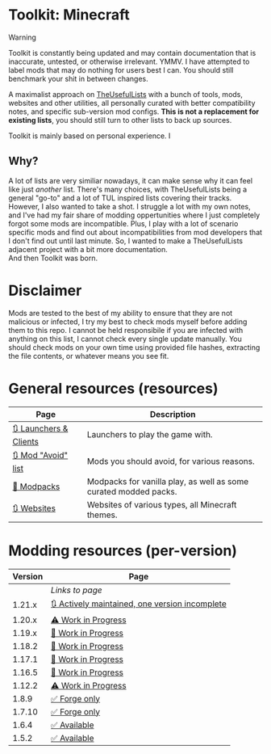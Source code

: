 # Toolkit: Minecraft
> [!WARNING]
> 
> Toolkit is constantly being updated and may contain documentation
> that is inaccurate, untested, or otherwise irrelevant. YMMV.
> I have attempted to label mods that may do nothing for users best I can. You should still
> benchmark your shit in between changes.

A maximalist approach on [TheUsefulLists](https://github.com/TheUsefulLists/UsefulMods) with a bunch of tools, mods, websites and other utilities, all personally curated with better compatibility notes, and specific sub-version mod configs. **This is not a replacement for existing lists**, you should still turn to other lists to back up sources.  

Toolkit is mainly based on personal experience. I 

## Why?
A lot of lists are very similiar nowadays, it can make sense why it can feel like just *another* list. There's many choices, with TheUsefulLists being a general "go-to" and a lot of TUL inspired lists covering their tracks.  
However, I also wanted to take a shot. I struggle a lot with my own notes, and I've had my fair share of modding oppertunities where I just completely forgot some mods are incompatible. Plus, I play with a lot of scenario specific mods and find out about incompatibilities from mod developers that I don't find out until last minute. So, I wanted to make a TheUsefulLists adjacent project with a bit more documentation.  
And then Toolkit was born.

# Disclaimer
Mods are tested to the best of my ability to ensure that they are not malicious or infected, I try my best to check mods myself before adding them to this repo. I cannot be held responsibile if you are infected with anything on this list, I cannot check every single update manually. You should check mods on your own time using provided file hashes, extracting the file contents, or whatever means you see fit.  

# General resources (resources)
| Page | Description |
| --- | --- |
| [🔃 Launchers & Clients](https://github.com/DJSng-Toolkit/the-library?tab=readme-ov-file#gaming---minecraft) | Launchers to play the game with. |
| [🔃 Mod "Avoid" list](nonspecific/avoid.md) | Mods you should avoid, for various reasons. |
| [🚧 Modpacks](nonspecific/modpacks.md) | Modpacks for vanilla play, as well as some curated modded packs. |
| [🔃 Websites](https://github.com/DJSng-Toolkit/the-library?tab=readme-ov-file#gaming---minecraft) | Websites of various types, all Minecraft themes. |

# Modding resources (per-version)
| Version | Page |
| --- | --- |
|  | *Links to page* |
| 1.21.x | [🔃 Actively maintained, one version incomplete](versions/21/index.md) |
| 1.20.x | [⚠ Work in Progress](versions/20/index.md) |
| 1.19.x | [🚧 Work in Progress](versions/19/index.md) |
| 1.18.2 | [🚧 Work in Progress](versions/18/2/index.md) |
| 1.17.1 | [🚧 Work in Progress](versions/17/1/index.md) |
| 1.16.5 | [🚧 Work in Progress](versions/16/5/index.md) |
| 1.12.2 | [⚠ Work in Progress](versions/12/2/index.md) |
| 1.8.9 | [✅ Forge only](versions/8/9/index.md) |
| 1.7.10 | [✅ Forge only](versions/7/10/index.md) |
| 1.6.4 | [✅ Available](versions/6/4/index.md) |
| 1.5.2 | [✅ Available](versions/5/2/index.md) |

<!-- TODO secret page
so these mods are compatible with these versions and need to be added


*** FORGE ***
https://modrinth.com/mod/starlight-forge - 1.17.1, 1.18.2, 1.19.x (except 1.19.4), 1.20-1.20.2

-->
